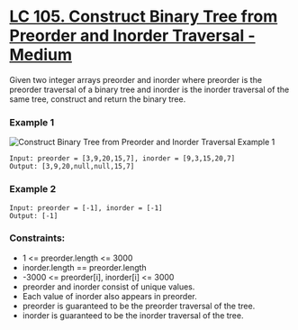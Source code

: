 # [LC 105. Construct Binary Tree from Preorder and Inorder Traversal - Medium](https://leetcode.com/problems/construct-binary-tree-from-preorder-and-inorder-traversal/description/)

Given two integer arrays preorder and inorder where preorder is the preorder traversal of a binary tree and inorder is the inorder traversal of the same tree, construct and return the binary tree.

 

### Example 1

![Construct Binary Tree from Preorder and Inorder Traversal Example 1](https://assets.leetcode.com/uploads/2021/02/19/tree.jpg)  


```
Input: preorder = [3,9,20,15,7], inorder = [9,3,15,20,7]
Output: [3,9,20,null,null,15,7]
```

### Example 2

```
Input: preorder = [-1], inorder = [-1]
Output: [-1]
```




### Constraints:

- 1 <= preorder.length <= 3000
- inorder.length == preorder.length
- -3000 <= preorder[i], inorder[i] <= 3000
- preorder and inorder consist of unique values.
- Each value of inorder also appears in preorder.
- preorder is guaranteed to be the preorder traversal of the tree.
- inorder is guaranteed to be the inorder traversal of the tree.
